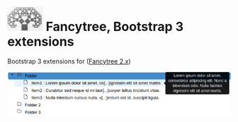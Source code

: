 # ![logo](doc/logo.png?raw=true) Fancytree, Bootstrap 3 extensions

Bootstrap 3 extensions for  ([Fancytree 2.x](https://github.com/mar10/fancytree))

![sample](doc/fancytree-bsextension-tooltip.jpg?raw=true)
